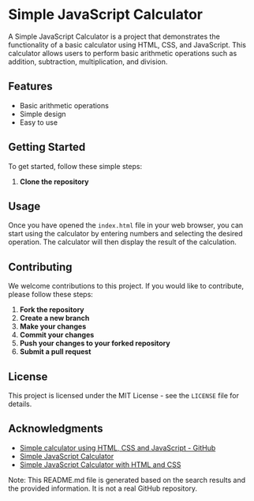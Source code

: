 # Simple JavaScript Calculator

A Simple JavaScript Calculator is a project that demonstrates the functionality of a basic calculator using HTML, CSS, and JavaScript. This calculator allows users to perform basic arithmetic operations such as addition, subtraction, multiplication, and division.

## Features

* Basic arithmetic operations
* Simple design
* Easy to use

## Getting Started

To get started, follow these simple steps:

1. **Clone the repository**



## Usage

Once you have opened the `index.html` file in your web browser, you can start using the calculator by entering numbers and selecting the desired operation. The calculator will then display the result of the calculation.

## Contributing

We welcome contributions to this project. If you would like to contribute, please follow these steps:

1. **Fork the repository**
2. **Create a new branch**
3. **Make your changes**
4. **Commit your changes**
5. **Push your changes to your forked repository**
6. **Submit a pull request**

## License

This project is licensed under the MIT License - see the `LICENSE` file for details.

## Acknowledgments

* [Simple calculator using HTML, CSS and JavaScript - GitHub](https://github.com/mbprabowo/simple-calculator)
* [Simple JavaScript Calculator](https://www.freecodecamp.org/news/simple-javascript-calculator/)
* [Simple JavaScript Calculator with HTML and CSS](https://www.codingnepalweb.com/simple-javascript-calculator-with-html-and-css/)

Note: This README.md file is generated based on the search results and the provided information. It is not a real GitHub repository.
